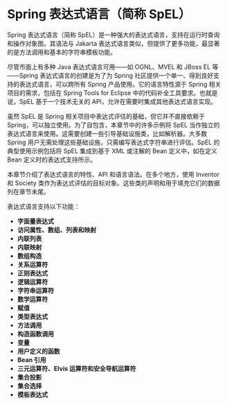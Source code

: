 # Spring 表达式语言（简称 SpEL）

Spring 表达式语言（简称 SpEL）是一种强大的表达式语言，支持在运行时查询和操作对象图。其语法与 Jakarta 表达式语言类似，但提供了更多功能，最显著的是方法调用和基本的字符串模板功能。

尽管市面上有多种 Java 表达式语言可用——如 OGNL、MVEL 和 JBoss EL 等——Spring 表达式语言的创建是为了为 Spring 社区提供一个单一、得到良好支持的表达式语言，可以跨所有 Spring 产品使用。它的语言特性源于 Spring 相关项目的需求，包括在 Spring Tools for Eclipse 中的代码补全工具要求。也就是说，SpEL 基于一个技术无关的 API，允许在需要时集成其他表达式语言实现。

虽然 SpEL 是 Spring 相关项目中表达式评估的基础，但它并不直接依赖于 Spring，可以独立使用。为了自包含，本章节中的许多示例将 SpEL 当作独立的表达式语言来使用。这需要创建一些引导基础设施类，比如解析器。大多数 Spring 用户无需处理这些基础设施，只需编写表达式字符串进行评估。SpEL 的典型使用示例包括将 SpEL 集成到基于 XML 或注解的 Bean 定义中，如在定义 Bean 定义时的表达式支持所示。

本章节介绍了表达式语言的特性、API 和语言语法。在多个地方，使用 Inventor 和 Society 类作为表达式评估的目标对象。这些类的声明和用于填充它们的数据列在章节末尾。

表达式语言支持以下功能：

- **字面量表达式**
- **访问属性、数组、列表和映射**
- **内联列表**
- **内联映射**
- **数组构造**
- **关系运算符**
- **正则表达式**
- **逻辑运算符**
- **字符串运算符**
- **数学运算符**
- **赋值**
- **类型表达式**
- **方法调用**
- **构造函数调用**
- **变量**
- **用户定义的函数**
- **Bean 引用**
- **三元运算符、Elvis 运算符和安全导航运算符**
- **集合投影**
- **集合选择**
- **模板表达式**
